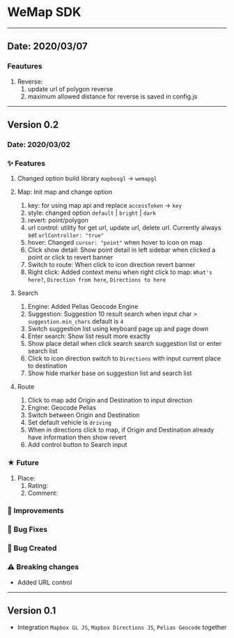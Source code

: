 # WeMap SDK

-------------
## Date: 2020/03/07

### Feautures
1. Reverse: 
    1. update url of polygon reverse
    2. maximum allowed distance for reverse is saved in config.js
-------------
## Version 0.2

### Date: 2020/03/02

### ✨ Features
1. Changed option build library `mapboxgl` -> `wemapgl`

2. Map: Init map and change option
    1. key: for using map api and replace `accessToken` -> `key`
    2. style: changed option `default` | `bright` | `dark`
    3. revert: point/polygon
    4. url control: utility for get url, update url, delete url. Currently always set `urlController: "true"`
    5. hover: Changed `cursor: "point"` when hover to icon on map
    6. Click show detail: Show point detail in left sidebar when clicked a point or click to revert banner
    7. Switch to route: When click to icon direction revert banner
    8. Right click: Added context menu when right click to map: `What's here?`, `Direction from here`, `Directions to here`

3. Search
    1. Engine: Added Pelias Geocode Engine
    2. Suggestion: Suggestion 10 result search when input char > `suggestion.min_chars` default is `4`
    3. Switch suggestion list using keyboard page up and page down
    3. Enter search: Show list result more exactly
    4. Show place detail when click search search suggestion list or enter search list
    5. Click to icon direction switch to `Directions` with input current place to destination
    6. Show hide marker base on suggestion list and search list

4. Route
    1. Click to map add Origin and Destination to input direction
    2. Engine: Geocode Pelias
    3. Switch between Origin and Destination
    4. Set default vehicle is `driving`
    5. When in directions click to map, if Origin and Destination
already have information then show revert
    6. Add control button to Search input
### ★ Future
1. Place:
    1. Rating:
    2. Comment:

### 🍏 Improvements

### 🐞 Bug Fixes

### 🐛 Bug Created

### ⚠ Breaking changes
- Added URL control

-------------
## Version 0.1

- Integration `Mapbox GL JS`, `Mapbox Directions JS`, `Pelias Geocode` together
